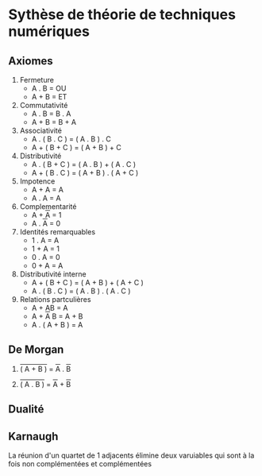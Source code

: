 # Sythèse de théorie de techniques numériques

## Axiomes

1) Fermeture
    * A . B = OU
    * A + B = ET
2) Commutativité
    * A . B = B . A
    * A + B = B + A
3) Associativité
    * A . ( B . C ) = ( A . B ) . C
    * A + ( B + C ) = ( A + B ) + C
4) Distributivité
    * A . ( B + C ) = ( A . B ) + ( A . C )
    * A + ( B . C ) = ( A + B ) . ( A + C ) 
5) Impotence
    * A + A = A
    * A . A = A
6) Complementarité
    * A + <span style="text-decoration:overline">A</span> = 1
    * A . <span style="text-decoration:overline">A</span> = 0
7) Identités remarquables
    * 1 . A = A
    * 1 + A = 1
    * 0 . A = 0
    * 0 + A = A
8) Distributivité interne
    * A + ( B + C ) = ( A + B ) + ( A + C )
    * A . ( B . C ) = ( A . B ) . ( A . C )
9) Relations partculières
    * A + AB = A
    * A + <span style="text-decoration:overline">A</span> B = A + B
    * A . ( A + B ) = A

## De Morgan 

1) <span style="text-decoration:overline">( A + B )</span> = <span style="text-decoration:overline">A</span> . <span style="text-decoration:overline">B</span>

2) <span style="text-decoration:overline">( A . B )</span> = <span style="text-decoration:overline">A</span> + <span style="text-decoration:overline">B</span>

## Dualité

## Karnaugh

La réunion d'un quartet de 1 adjacents élimine deux varuiables qui sont à la fois non complémentées et complémentées

